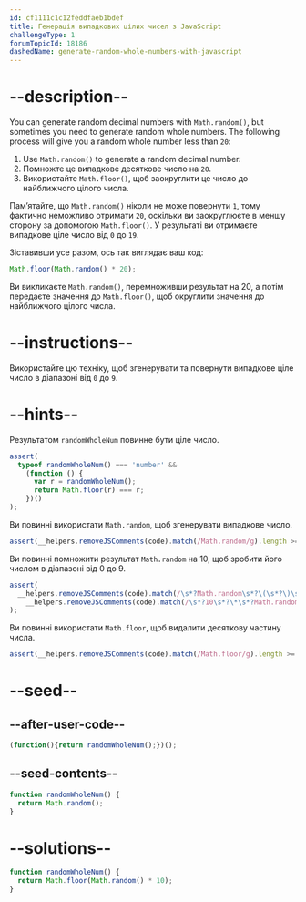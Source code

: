 ```yaml
---
id: cf1111c1c12feddfaeb1bdef
title: Генерація випадкових цілих чисел з JavaScript
challengeType: 1
forumTopicId: 18186
dashedName: generate-random-whole-numbers-with-javascript
---
```


# --description--

You can generate random decimal numbers with `Math.random()`, but sometimes you need to generate random whole numbers. The following process will give you a random whole number less than `20`:

1. Use `Math.random()` to generate a random decimal number.
2. Помножте це випадкове десяткове число на `20`.
3. Використайте `Math.floor()`, щоб заокруглити це число до найближчого цілого числа.

Пам’ятайте, що `Math.random()` ніколи не може повернути `1`, тому фактично неможливо отримати `20`, оскільки ви заокруглюєте в меншу сторону за допомогою `Math.floor()`. У результаті ви отримаєте випадкове ціле число від `0` до `19`.

Зіставивши усе разом, ось так виглядає ваш код:

```js
Math.floor(Math.random() * 20);
```

Ви викликаєте `Math.random()`, перемноживши результат на 20, а потім передаєте значення до `Math.floor()`, щоб округлити значення до найближчого цілого числа.

# --instructions--

Використайте цю техніку, щоб згенерувати та повернути випадкове ціле число в діапазоні від `0` до `9`.

# --hints--

Результатом `randomWholeNum` повинне бути ціле число.

```js
assert(
  typeof randomWholeNum() === 'number' &&
    (function () {
      var r = randomWholeNum();
      return Math.floor(r) === r;
    })()
);
```

Ви повинні використати `Math.random`, щоб згенерувати випадкове число.

```js
assert(__helpers.removeJSComments(code).match(/Math.random/g).length >= 1);
```

Ви повинні помножити результат `Math.random` на 10, щоб зробити його числом в діапазоні від 0 до 9.

```js
assert(
  __helpers.removeJSComments(code).match(/\s*?Math.random\s*?\(\s*?\)\s*?\*\s*?10[\D]\s*?/g) ||
    __helpers.removeJSComments(code).match(/\s*?10\s*?\*\s*?Math.random\s*?\(\s*?\)\s*?/g)
);
```

Ви повинні використати `Math.floor`, щоб видалити десяткову частину числа.

```js
assert(__helpers.removeJSComments(code).match(/Math.floor/g).length >= 1);
```

# --seed--

## --after-user-code--

```js
(function(){return randomWholeNum();})();
```

## --seed-contents--

```js
function randomWholeNum() {
  return Math.random();
}
```

# --solutions--

```js
function randomWholeNum() {
  return Math.floor(Math.random() * 10);
}
```
